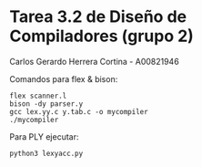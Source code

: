 # Tarea 3.2 de Diseño de Compiladores (grupo 2)

Carlos Gerardo Herrera Cortina - A00821946

Comandos para flex & bison:
```
flex scanner.l
bison -dy parser.y
gcc lex.yy.c y.tab.c -o mycompiler
./mycompiler
```

Para PLY ejecutar:
```
python3 lexyacc.py
```